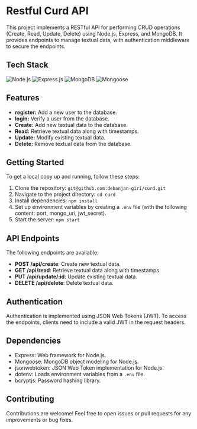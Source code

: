 # Restful Curd API

This project implements a RESTful API for performing CRUD operations (Create, Read, Update, Delete) 
using Node.js, Express, and MongoDB. It provides endpoints to manage textual data, with authentication middleware to secure the endpoints.

## Tech Stack

![Node.js](https://img.shields.io/badge/Node.js-14.x-green)
![Express.js](https://img.shields.io/badge/Express.js-4.x-blue)
![MongoDB](https://img.shields.io/badge/MongoDB-Latest-green)
![Mongoose](https://img.shields.io/badge/Mongoose-Latest-blue)

## Features
- **register:** Add a new user to the database.
- **login:** Verify a user from the database.
- **Create:** Add new textual data to the database.
- **Read:** Retrieve textual data along with timestamps.
- **Update:** Modify existing textual data.
- **Delete:** Remove textual data from the database.

## Getting Started

To get a local copy up and running, follow these steps:

1. Clone the repository: `git@github.com:debanjan-giri/curd.git`
2. Navigate to the project directory: `cd curd`
3. Install dependencies: `npm install`
4. Set up environment variables by creating a `.env` file (with the following content: port, mongo_uri, jwt_secret).
5. Start the server: `npm start`

## API Endpoints

The following endpoints are available:

- **POST /api/create**: Create new textual data.
- **GET /api/read**: Retrieve textual data along with timestamps.
- **PUT /api/update/:id**: Update existing textual data.
- **DELETE /api/delete**: Delete textual data.

## Authentication

Authentication is implemented using JSON Web Tokens (JWT). To access the endpoints, clients need to include a valid JWT in the request headers.

## Dependencies

- Express: Web framework for Node.js.
- Mongoose: MongoDB object modeling for Node.js.
- jsonwebtoken: JSON Web Token implementation for Node.js.
- dotenv: Loads environment variables from a `.env` file.
- bcryptjs: Password hashing library.

## Contributing

Contributions are welcome! Feel free to open issues or pull requests for any improvements or bug fixes.

